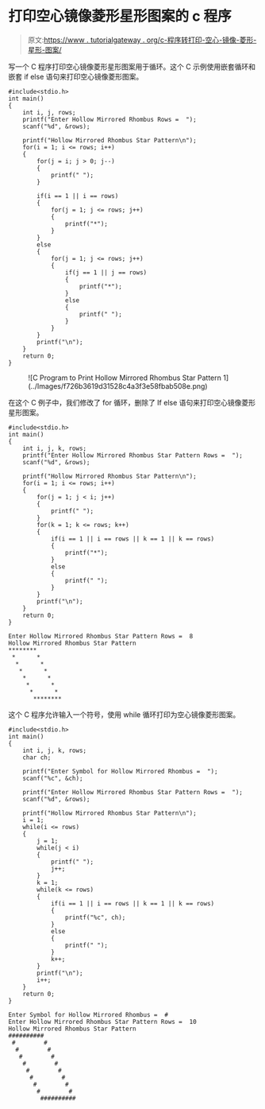 # 打印空心镜像菱形星形图案的 c 程序

> 原文:[https://www . tutorialgateway . org/c-程序转打印-空心-镜像-菱形-星形-图案/](https://www.tutorialgateway.org/c-program-to-print-hollow-mirrored-rhombus-star-pattern/)

写一个 C 程序打印空心镜像菱形星形图案用于循环。这个 C 示例使用嵌套循环和嵌套 if else 语句来打印空心镜像菱形图案。

```
#include<stdio.h>
int main()
{
 	int i, j, rows; 
 	printf("Enter Hollow Mirrored Rhombus Rows =  ");
 	scanf("%d", &rows);

    printf("Hollow Mirrored Rhombus Star Pattern\n");
	for(i = 1; i <= rows; i++)
	{
        for(j = i; j > 0; j--)
        {
            printf(" ");
        }

        if(i == 1 || i == rows)
        {
            for(j = 1; j <= rows; j++)
            {
                printf("*");
            }
        }
        else
        {
            for(j = 1; j <= rows; j++)
            {
                if(j == 1 || j == rows)
                {
                    printf("*");
                }
                else
                {
                    printf(" ");
                }
            }
        }   
		printf("\n");
	}
 	return 0;
}
```

<figure class="wp-block-image size-large">![C Program to Print Hollow Mirrored Rhombus Star Pattern 1](../Images/f726b3619d31528c4a3f3e58fbab508e.png)</figure>

在这个 C 例子中，我们修改了 for 循环，删除了 If else 语句来打印空心镜像菱形星形图案。

```
#include<stdio.h>
int main()
{
    int i, j, k, rows;
    printf("Enter Hollow Mirrored Rhombus Star Pattern Rows =  ");
    scanf("%d", &rows);

    printf("Hollow Mirrored Rhombus Star Pattern\n");
    for(i = 1; i <= rows; i++)
    {
        for(j = 1; j < i; j++)
        {
            printf(" ");
        }
        for(k = 1; k <= rows; k++)
        {
            if(i == 1 || i == rows || k == 1 || k == rows)
            {
                printf("*");
            }
            else
            {
                printf(" ");
            }  
        }         
        printf("\n");   
    }
    return 0;
}
```

```
Enter Hollow Mirrored Rhombus Star Pattern Rows =  8
Hollow Mirrored Rhombus Star Pattern
********
 *      *
  *      *
   *      *
    *      *
     *      *
      *      *
       ********
```

这个 C 程序允许输入一个符号，使用 while 循环打印为空心镜像菱形图案。

```
#include<stdio.h>
int main()
{
    int i, j, k, rows;
    char ch;

    printf("Enter Symbol for Hollow Mirrored Rhombus =  ");
    scanf("%c", &ch);

    printf("Enter Hollow Mirrored Rhombus Star Pattern Rows =  ");
    scanf("%d", &rows);

    printf("Hollow Mirrored Rhombus Star Pattern\n");
    i = 1;
    while(i <= rows)
    {
        j = 1;
        while(j < i)
        {
            printf(" ");
            j++;
        }
        k = 1;
        while(k <= rows)
        {
            if(i == 1 || i == rows || k == 1 || k == rows)
            {
                printf("%c", ch);
            }
            else
            {
                printf(" ");
            } 
            k++; 
        }         
        printf("\n"); 
        i++;  
    }
    return 0;
}
```

```
Enter Symbol for Hollow Mirrored Rhombus =  #
Enter Hollow Mirrored Rhombus Star Pattern Rows =  10
Hollow Mirrored Rhombus Star Pattern
##########
 #        #
  #        #
   #        #
    #        #
     #        #
      #        #
       #        #
        #        #
         ##########
```